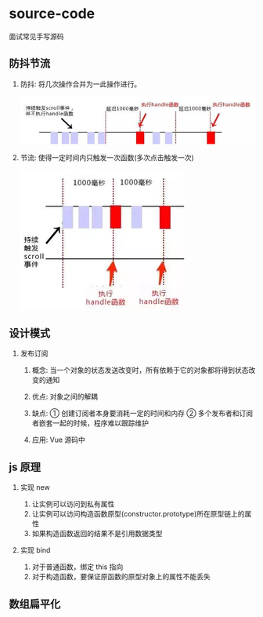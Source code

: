 # source-code

面试常见手写源码

## 防抖节流

1. 防抖: 将几次操作合并为一此操作进行。

   ![防抖](/img/防抖.png)

2. 节流: 使得一定时间内只触发一次函数(多次点击触发一次)

   ![节流](/img/节流.png)

## 设计模式

1. 发布订阅

   1. 概念: 当一个对象的状态发送改变时，所有依赖于它的对象都将得到状态改变的通知

   2. 优点: 对象之间的解耦

   3. 缺点: ① 创建订阅者本身要消耗一定的时间和内存 ② 多个发布者和订阅者嵌套一起的时候，程序难以跟踪维护

   4. 应用: Vue 源码中

## js 原理

1. 实现 new

   1. 让实例可以访问到私有属性
   2. 让实例可以访问构造函数原型(constructor.prototype)所在原型链上的属性
   3. 如果构造函数返回的结果不是引用数据类型

2. 实现 bind

   1. 对于普通函数，绑定 this 指向
   2. 对于构造函数，要保证原函数的原型对象上的属性不能丢失

## 数组扁平化

